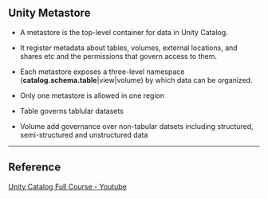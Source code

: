 ## Unity Metastore
- A metastore is the top-level container for data in Unity Catalog.
- It register metadata about tables, volumes, external locations, and shares etc and the permissions that govern access to them.
- Each metastore exposes a three-level namespace (**catalog.schema.table**|view|volume) by which data can be organized.
- Only one metastore is allowed in one region


- Table governs tablular datasets
- Volume add governance over non-tabular datsets including structured, semi-structured and unstructured data
  
---  
## Reference
[Unity Catalog Full Course - Youtube](https://www.youtube.com/watch?v=P5pEeR3xQpI)
